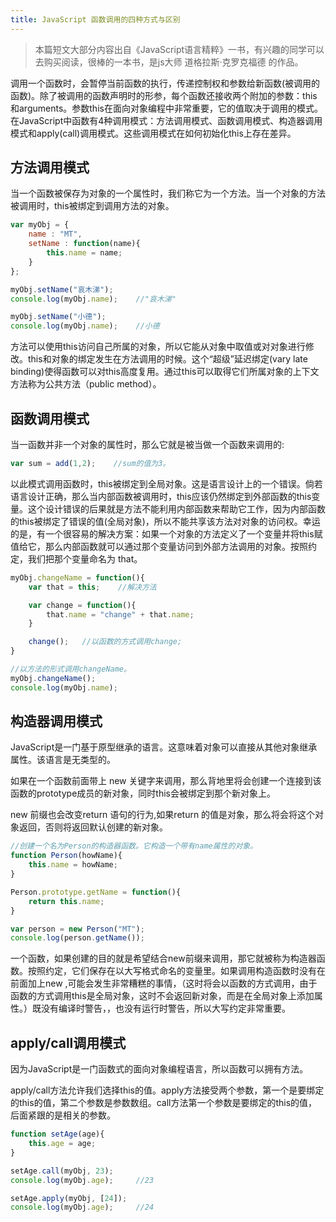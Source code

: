 ```yaml
---
title: JavaScript 函数调用的四种方式与区别
---
```

> 本篇短文大部分内容出自《JavaScript语言精粹》一书，有兴趣的同学可以去购买阅读，很棒的一本书，是js大师 道格拉斯·克罗克福德 的作品。

调用一个函数时，会暂停当前函数的执行，传递控制权和参数给新函数(被调用的函数)。除了被调用的函数声明时的形参，每个函数还接收两个附加的参数：this和arguments。参数this在面向对象编程中非常重要，它的值取决于调用的模式。在JavaScript中函数有4种调用模式：方法调用模式、函数调用模式、构造器调用模式和apply(call)调用模式。这些调用模式在如何初始化this上存在差异。

<!-- more --> 

## 方法调用模式

当一个函数被保存为对象的一个属性时，我们称它为一个方法。当一个对象的方法被调用时，this被绑定到调用方法的对象。

```javascript
var myObj = {
    name : "MT",
    setName : function(name){
        this.name = name;
    }
};

myObj.setName("哀木涕");
console.log(myObj.name);    //"哀木涕"

myObj.setName("小德");
console.log(myObj.name);    //小德
```

方法可以使用this访问自己所属的对象，所以它能从对象中取值或对对象进行修改。this和对象的绑定发生在方法调用的时候。这个“超级”延迟绑定(vary late binding)使得函数可以对this高度复用。通过this可以取得它们所属对象的上下文方法称为公共方法（public method）。

## 函数调用模式

当一函数并非一个对象的属性时，那么它就是被当做一个函数来调用的:

```javascript
var sum = add(1,2);    //sum的值为3。
```

以此模式调用函数时，this被绑定到全局对象。这是语言设计上的一个错误。倘若语言设计正确，那么当内部函数被调用时，this应该仍然绑定到外部函数的this变量。这个设计错误的后果就是方法不能利用内部函数来帮助它工作，因为内部函数的this被绑定了错误的值(全局对象)，所以不能共享该方法对对象的访问权。幸运的是，有一个很容易的解决方案：如果一个对象的方法定义了一个变量并将this赋值给它，那么内部函数就可以通过那个变量访问到外部方法调用的对象。按照约定，我们把那个变量命名为 that。

```javascript
myObj.changeName = function(){
    var that = this;    //解决方法

    var change = function(){
        that.name = "change" + that.name;
    }

    change();   //以函数的方式调用change;
}

//以方法的形式调用changeName。
myObj.changeName();
console.log(myObj.name);
```

## 构造器调用模式

JavaScript是一门基于原型继承的语言。这意味着对象可以直接从其他对象继承属性。该语言是无类型的。

如果在一个函数前面带上 new 关键字来调用，那么背地里将会创建一个连接到该函数的prototype成员的新对象，同时this会被绑定到那个新对象上。

new 前缀也会改变return 语句的行为,如果return 的值是对象，那么将会将这个对象返回，否则将返回默认创建的新对象。

```javascript
//创建一个名为Person的构造器函数。它构造一个带有name属性的对象。
function Person(howName){
    this.name = howName;
}

Person.prototype.getName = function(){
    return this.name;
}

var person = new Person("MT");
console.log(person.getName());
```

一个函数，如果创建的目的就是希望结合new前缀来调用，那它就被称为构造器函数。按照约定，它们保存在以大写格式命名的变量里。如果调用构造函数时没有在前面加上new ,可能会发生非常糟糕的事情，（这时将会以函数的方式调用，由于函数的方式调用this是全局对象，这时不会返回新对象，而是在全局对象上添加属性。）既没有编译时警告，，也没有运行时警告，所以大写约定非常重要。

## apply/call调用模式

因为JavaScript是一门函数式的面向对象编程语言，所以函数可以拥有方法。

apply/call方法允许我们选择this的值。apply方法接受两个参数，第一个是要绑定的this的值，第二个参数是参数数组。call方法第一个参数是要绑定的this的值，后面紧跟的是相关的参数。

```javascript
function setAge(age){
    this.age = age;
}

setAge.call(myObj, 23);
console.log(myObj.age);     //23

setAge.apply(myObj, [24]);
console.log(myObj.age);     //24
```
